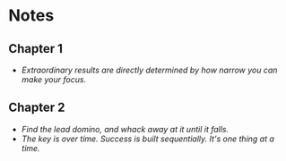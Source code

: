 # Notes

## Chapter 1
- *Extraordinary results are directly determined by how narrow you can make your focus.*

## Chapter 2
- *Find the lead domino, and whack away at it until it falls.*
- *The key is over time. Success is built sequentially. It's one thing at a time.*
